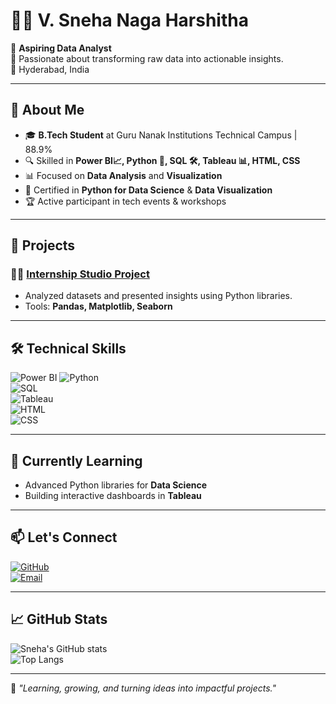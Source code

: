 # 👩‍💻 V. Sneha Naga Harshitha

🌟 **Aspiring Data Analyst**  
🎯 Passionate about transforming raw data into actionable insights.  
📍 Hyderabad, India  

---

## 🚀 About Me  
- 🎓 **B.Tech Student** at Guru Nanak Institutions Technical Campus | 88.9%  
- 🔍 Skilled in **Power BI📈, Python 🐍, SQL 🛠️, Tableau 📊, HTML, CSS**  
- 📊 Focused on **Data Analysis** and **Visualization**  
- 📜 Certified in **Python for Data Science** & **Data Visualization**  
- 🏆 Active participant in tech events & workshops  

---

## 📂 Projects  
### 🧑‍💻 [Internship Studio Project](https://github.com/sneha-8934/Internshipstudio-Project/blob/main/project%20internship%20studio.ipynb)  
- Analyzed datasets and presented insights using Python libraries.  
- Tools: **Pandas, Matplotlib, Seaborn**  

---

## 🛠️ Technical Skills  
![Power BI](https://img.shields.io/badge/Power_BI-F2C811?style=for-the-badge&logo=powerbi&logoColor=white)
![Python](https://img.shields.io/badge/Python-3776AB?style=for-the-badge&logo=python&logoColor=white)  
![SQL](https://img.shields.io/badge/SQL-316192?style=for-the-badge&logo=postgresql&logoColor=white)  
![Tableau](https://img.shields.io/badge/Tableau-E97627?style=for-the-badge&logo=tableau&logoColor=white)  
![HTML](https://img.shields.io/badge/HTML-E34F26?style=for-the-badge&logo=html5&logoColor=white)  
![CSS](https://img.shields.io/badge/CSS-1572B6?style=for-the-badge&logo=css3&logoColor=white)  

---

## 🌱 Currently Learning  
- Advanced Python libraries for **Data Science**  
- Building interactive dashboards in **Tableau**  

---

## 📫 Let's Connect  
[![GitHub](https://img.shields.io/badge/GitHub-sneha--8934-181717?style=for-the-badge&logo=github)](https://github.com/sneha-8934)  
[![Email](https://img.shields.io/badge/Email-harshithav257@gmail.com-D14836?style=for-the-badge&logo=gmail&logoColor=white)](mailto:harshithav257@gmail.com)  

---

## 📈 GitHub Stats  
![Sneha's GitHub stats](https://github-readme-stats.vercel.app/api?username=sneha-8934&show_icons=true&theme=radical)  
![Top Langs](https://github-readme-stats.vercel.app/api/top-langs/?username=sneha-8934&layout=compact&theme=radical)  

---

🎉 _"Learning, growing, and turning ideas into impactful projects."_  
